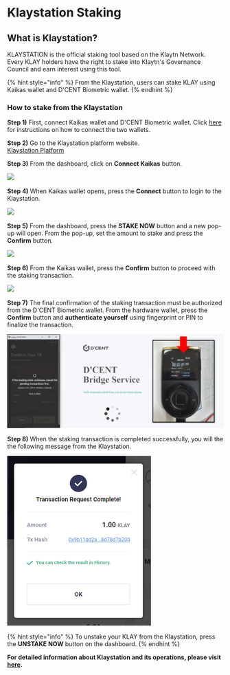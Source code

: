 # Klaystation Staking

## What is Klaystation?

KLAYSTATION is the official staking tool based on the Klaytn Network.\
Every KLAY holders have the right to stake into Klaytn's Governance Council and earn interest using this tool.

{% hint style="info" %}
From the Klaystation, users can stake KLAY using Kaikas wallet and D'CENT Biometric wallet.&#x20;
{% endhint %}

### How to stake from the Klaystation&#x20;

**Step 1)** First, connect Kaikas wallet and D'CENT Biometric wallet. Click [here](https://userguide.dcentwallet.com/external-service/kaikas) for instructions on how to connect the two wallets.

**Step 2)** Go to the Klaystation platform website.\
[Klaystation Platform](https://klaystation.io/dashboard)

**Step 3)** From the dashboard, click on **Connect Kaikas** button.

![](../.gitbook/assets/klaystation-1\_en.png)

**Step 4)** When Kaikas wallet opens, press the **Connect** button to login to the Klaystation.&#x20;

![](../.gitbook/assets/klaystation-4\_en.png)

**Step 5)** From the dashboard, press the **STAKE NOW** button and a new pop-up will open. From the pop-up, set the amount to stake and press the **Confirm** button.

![](../.gitbook/assets/klaystation-6\_en.png)

**Step 6)** From the Kaikas wallet, press the **Confirm** button to proceed with the staking transaction.

![](../.gitbook/assets/klaystation-8\_en.png)

**Step 7)** The final confirmation of the staking transaction must be authorized from the D'CENT Biometric wallet. From the hardware wallet, press the **Confirm** button and **authenticate yourself** using fingerprint or PIN to finalize the transaction. &#x20;

<div align="left">

<img src="../.gitbook/assets/klaystation-9.png" alt="">

</div>

**Step 8)** When the staking transaction is completed successfully, you will the the following message from the Klaystation.

<div align="left">

<img src="../.gitbook/assets/klaystation-10.png" alt="">

</div>

{% hint style="info" %}
To unstake your KLAY from the Klaystation, press the **UNSTAKE NOW** button on the dashboard.
{% endhint %}

**For detailed information about Klaystation and its operations, please visit** [**here**](https://klaystation.io/)**.**
